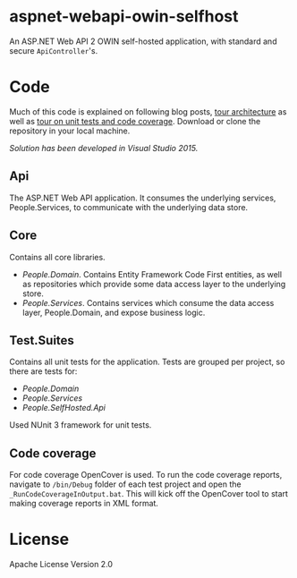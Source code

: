 # aspnet-webapi-owin-selfhost
An ASP.NET Web API 2 OWIN self-hosted application, with standard and secure `ApiController`'s.

# Code
Much of this code is explained on following blog posts, [tour architecture](https://georgedyrra.wordpress.com/2016/11/03/unit-testing-and-code-coverage-for-asp-net-web-api-12/) as well as [tour on unit tests and code coverage](https://georgedyrra.wordpress.com/2016/11/03/unit-testing-and-code-coverage-for-asp-net-web-api-22/).
Download or clone the repository in your local machine.

*Solution has been developed in Visual Studio 2015.*

## Api
The ASP.NET Web API application. It consumes the underlying services, People.Services, to communicate with the underlying data store.

## Core
Contains all core libraries.
- *People.Domain*. Contains Entity Framework Code First entities, as well as repositories which provide some data access layer to the underlying store.
- *People.Services*. Contains services which consume the data access layer, People.Domain, and expose business logic.

## Test.Suites
Contains all unit tests for the application. Tests are grouped per project, so there are tests for:
- *People.Domain*
- *People.Services*
- *People.SelfHosted.Api*

Used NUnit 3 framework for unit tests.

## Code coverage
For code coverage OpenCover is used.
To run the code coverage reports, navigate to `/bin/Debug` folder of each test project and open the `_RunCodeCoverageInOutput.bat`. This will kick off the OpenCover tool to start making coverage reports in XML format.

# License
Apache License Version 2.0
